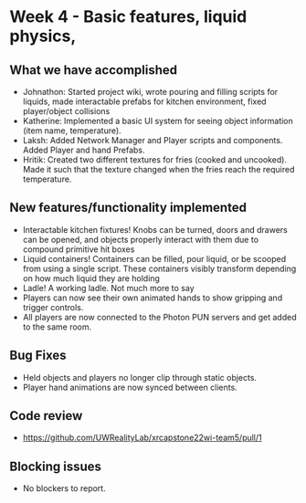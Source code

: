 # Week 4 - Basic features, liquid physics,

## What we have accomplished

- Johnathon: Started project wiki, wrote pouring and filling scripts for
  liquids, made interactable prefabs for kitchen environment, fixed
  player/object collisions
- Katherine: Implemented a basic UI system for seeing object information (item
  name, temperature).
- Laksh: Added Network Manager and Player scripts and components. Added Player
  and hand Prefabs.
- Hritik: Created two different textures for fries (cooked and uncooked). Made
  it such that the texture changed when the fries reach the required
  temperature.

## New features/functionality implemented

- Interactable kitchen fixtures! Knobs can be turned, doors and drawers can be
  opened, and objects properly interact with them due to compound primitive hit
  boxes
- Liquid containers! Containers can be filled, pour liquid, or be scooped from
  using a single script. These containers visibly transform depending on how
  much liquid they are holding
- Ladle! A working ladle. Not much more to say
- Players can now see their own animated hands to show gripping and trigger
  controls.
- All players are now connected to the Photon PUN servers and get added to the
  same room.

## Bug Fixes

- Held objects and players no longer clip through static objects.
- Player hand animations are now synced between clients.

## Code review

- https://github.com/UWRealityLab/xrcapstone22wi-team5/pull/1

## Blocking issues

- No blockers to report.
